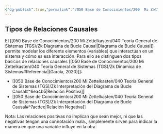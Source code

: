 ```yaml
---
{"dg-publish":true,"permalink":"/050 Base de Conocimientos/200  Mi Zettelkasten/100 Docencia/Org1/2025/Clase 04/Zk Tipos de Relaciones Causales/","tags":["diagramaCausal","dinámicaDeSistemas"]}
---
```


## Tipos de Relaciones Causales
El [[050 Base de Conocimientos/200  Mi Zettelkasten/040 Teoría General de Sistemas (TGS)/Zk Diagrama de Bucle Causal\|Diagrama de Bucle Causal]] permite modelar los diferente elementos (variables) que interactúan en un sistema y cómo es esa interacción. Para ello se distinguen dos tipos básicos de relaciones causales [[050 Base de Conocimientos/200  Mi Zettelkasten/040 Teoría General de Sistemas (TGS)/Zk Dinámica de Sistemas#Referencia\|(García, 2020)]]:

- [[050 Base de Conocimientos/200  Mi Zettelkasten/040 Teoría General de Sistemas (TGS)/Zk Interpretación del Diagrama de Bucle Causal#^6ea4b5\|Relación Positiva]]
- [[050 Base de Conocimientos/200  Mi Zettelkasten/040 Teoría General de Sistemas (TGS)/Zk Interpretación del Diagrama de Bucle Causal#^7acdee\|Relación Negativa]]

Nota: 
Las relaciones positivas no implican que sean mejor, ni que las negativas tengan una connotación mala., simplemente sirven para indicar la manera en que una variable influye en la otra.